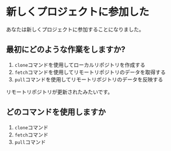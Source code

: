 # 新しくプロジェクトに参加した
あなたは新しくプロジェクトに参加することになりました。

## 最初にどのような作業をしますか?
1. `clone`コマンドを使用してローカルリポジトリを作成する
2. `fetch`コマンドを使用してリモートリポジトリのデータを取得する
3. `pull`コマンドを使用してリモートリポジトリのデータを反映する

リモートリポジトリが更新されたみたいです。

## どのコマンドを使用しますか

1. `clone`コマンド
2. `fetch`コマンド
3. `pull`コマンド
